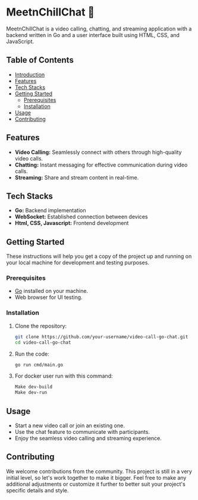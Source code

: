 # MeetnChillChat 🔗

MeetnChillChat is a video calling, chatting, and streaming application with a backend written in Go and a user interface built using HTML, CSS, and JavaScript.

## Table of Contents

- [Introduction](#meetnchillchat)
- [Features](#features)
- [Tech Stacks](#tech-stack)
- [Getting Started](#getting-started)
  - [Prerequisites](#prerequisites)
  - [Installation](#installation)
- [Usage](#usage)
- [Contributing](#contributing)

## Features

- **Video Calling:** Seamlessly connect with others through high-quality video calls.
- **Chatting:** Instant messaging for effective communication during video calls.
- **Streaming:** Share and stream content in real-time.

## Tech Stacks
- **Go:** Backend implementation
- **WebSocket:** Established connection between devices
- **Html, CSS, Javascript:** Frontend development

## Getting Started

These instructions will help you get a copy of the project up and running on your local machine for development and testing purposes.

### Prerequisites

- [Go](https://golang.org/) installed on your machine.
- Web browser for UI testing.

### Installation

1. Clone the repository:

   ```bash
   git clone https://github.com/your-username/video-call-go-chat.git
   cd video-call-go-chat

2. Run the code:

   ```bash
   go run cmd/main.go
   
3. For docker user run with this command:

    ```bash
    Make dev-build
    Make dev-run

## Usage

- Start a new video call or join an existing one.
- Use the chat feature to communicate with participants.
- Enjoy the seamless video calling and streaming experience.

## Contributing
We welcome contributions from the community. This project is still in a very initial level, so let's work together to make it bigger. 
Feel free to make any additional adjustments or customize it further to better suit your project's specific details and style.
